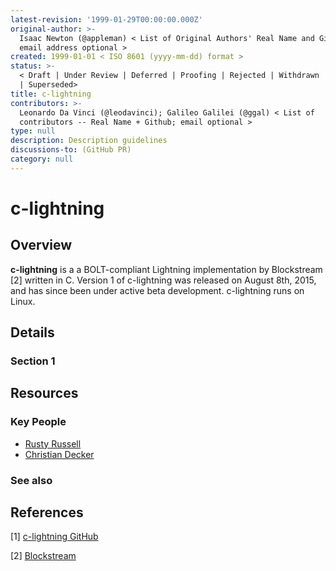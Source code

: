 ```yaml
---
latest-revision: '1999-01-29T00:00:00.000Z'
original-author: >-
  Isaac Newton (@appleman) < List of Original Authors' Real Name and Github;
  email address optional >
created: 1999-01-01 < ISO 8601 (yyyy-mm-dd) format >
status: >-
  < Draft | Under Review | Deferred | Proofing | Rejected | Withdrawn | Accepted
  | Superseded>
title: c-lightning
contributors: >-
  Leonardo Da Vinci (@leodavinci); Galileo Galilei (@ggal) < List of
  contributors -- Real Name + Github; email optional >
type: null
description: Description guidelines
discussions-to: (GitHub PR)
category: null
---
```


# c-lightning

## Overview

**c-lightning** is a a BOLT-compliant Lightning implementation by Blockstream \[2\] written in C. Version 1 of c-lightning was released on August 8th, 2015, and has since been under active beta development. c-lightning runs on Linux. 

## Details

### Section 1



## Resources

### Key People

* [Rusty Russell](https://github.com/rustyrussell)
* [Christian Decker](https://twitter.com/snyke?lang=en)

### See also



## References

\[1\] [c-lightning GitHub](https://github.com/ElementsProject/lightning)

\[2\] [Blockstream](https://blockstream.com/)

